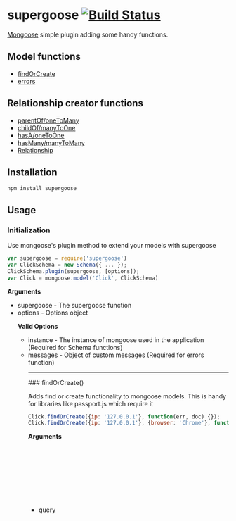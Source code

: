 supergoose [![Build Status](https://travis-ci.org/jamplify/supergoose.png)](https://travis-ci.org/jamplify/supergoose)
==================

[Mongoose](https://github.com/LearnBoost/mongoose) simple plugin adding some
handy functions.

## Model functions

* [findOrCreate](#findOrCreate)
* [errors](#errors)

## Relationship creator functions

* [parentOf/oneToMany](#relFunction)
* [childOf/manyToOne](#relFunction)
* [hasA/oneToOne](#relFunction)
* [hasMany/manyToMany](#relFunction)
* [Relationship](#relationship)

Installation
------------

`npm install supergoose`

Usage
-----

### Initialization
Use mongoose's plugin method to extend your models with supergoose

```javascript
var supergoose = require('supergoose')
var ClickSchema = new Schema({ ... });
ClickSchema.plugin(supergoose, [options]);
var Click = mongoose.model('Click', ClickSchema)
```

__Arguments__
* supergoose <Object> - The supergoose function
* options <Object> - Options object

__Valid Options__
* instance <Object> - The instance of mongoose used in the application (Required for Schema functions)
* messages <Object> - Object of custom messages (Required for errors function)

---------------------------------------

<a name="findOrCreate" />
### findOrCreate()

Adds find or create functionality to mongoose models. This is handy
for libraries like passport.js which require it

```javascript
Click.findOrCreate({ip: '127.0.0.1'}, function(err, doc) {});
Click.findOrCreate({ip: '127.0.0.1'}, {browser: 'Chrome'}, function(err, click) {})
```

__Arguments__
* query <Object> - Conditions with which to search for document
* [doc] <Object> - Document to insert if document not found
* [options] <Object>
* callback <Function>

__Valid Options__
* upsert <bool> - updates the object if it exists. Default: false

---------------------------------------

<a name="errors" />
### errors

Parses the complex validation errors return from mongoose into a simple
array of messages to be displayed as flash messages or something similar

```javascript
var supergoose = require('supergoose')
var ClickSchema = new Schema({ip: {type: String, required: true}});
Click.plugin(supergoose, {messages: {'required': '%s is a required field'}});
var Click = mongoose.model('Click', ClickSchema);
```

The Click model now has an errors static method

```javascript
Click.create({}, function(err, click) {
  if(err) {
    Click.errors(err, function(messages) {
      console.log(messages);
      // outputs ['ip is a required field']
    })
  }
});
```
__Arguments__
* errors <Error> - error returned from mongoose command
* callback <Function>

---------------------------------------

<a name="relFunction" />
### Relationship Creator Functions

* parentOf / oneToMany - Creates a one to many relationship
* childOf / manyToOne  - Creates a many to one relationship
* hasA / oneToOne - Creates a one to one relationship
* hasMany / manyToMany - Creates a many to many relationship

__Arguments__
* modelName <String> -   Name of related Model
* [myPath] <String> - Name of path on this schema that refers to related Model. (If not provided, a default is used based on the model name. '_clicks' for the above example)

__Returns__
* Relationship

---------------------------------------

<a name="relationship" />
### Relationship

When a relationship is created, it adds a path that refers to the related model on the schema that creates it.
The relationship object has one property:

#### enforceWith

```javascript
var supergoose = require('supergoose')
var mongoose = require('mongoose')

var ClickSchema = new Schema({ip: {type: String, required: true}, _user: {type: ObjectId}});
var UserSchema = new Schema({name: String})

UserSchema.plugin(supergoose, {instance: mongoose});
UserSchema.parentOf('Click', 'clickCollection').enforceWith('_user')

```

__Arguments__
* itsPath <String> - Name of path on related model that refers back to this schema.
* [options] <Object>

__Valid Options__
* delete <bool> - Default: false. Only affects one to X relationships. If set to true, when a doc is removed, it will delete related docs.


License
-------

MIT License
